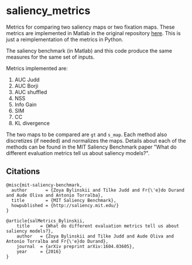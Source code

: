 # saliency_metrics

Metrics for comparing two saliency maps or two fixation maps. These metrics are implemented in Matlab in the original repository [here](https://github.com/cvzoya/saliency/tree/master/code_forMetrics). This is just a reimplementation of the metrics in Python.

The saliency benchmark (in Matlab) and this code produce the same measures for the same set of inputs.

Metrics implemented are:

1. AUC Judd
2. AUC Borji
3. AUC shuffled
4. NSS
5. Info Gain
6. SIM
7. CC
8. KL divergence

The two maps to be compared are `gt` and `s_map`. Each method also discretizes (if needed) and normalizes the maps. Details about each of the methods can be found in the MIT Saliency Benchmark paper "What do different evaluation metrics tell us about saliency models?".

## Citations

```
@misc{mit-saliency-benchmark,
  author       = {Zoya Bylinskii and Tilke Judd and Fr{\'e}do Durand and Aude Oliva and Antonio Torralba},
  title        = {MIT Saliency Benchmark},
  howpublished = {http://saliency.mit.edu/}
}

@article{salMetrics_Bylinskii,
    title    = {What do different evaluation metrics tell us about saliency models?},
    author   = {Zoya Bylinskii and Tilke Judd and Aude Oliva and Antonio Torralba and Fr{\'e}do Durand},
    journal  = {arXiv preprint arXiv:1604.03605},
    year     = {2016}
}
```

